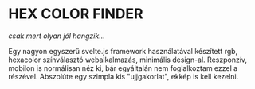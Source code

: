 HEX COLOR FINDER
===

*csak mert olyan jól hangzik...*

Egy nagyon egyszerű svelte.js framework használatával készített rgb, hexacolor színválasztó webalkalmazás, minimális design-al. Reszponzív, mobilon is normálisan néz ki, bár egyáltalán nem foglalkoztam ezzel a részével. Abszolúte egy szimpla kis "ujjgakorlat", ekkép is kell kezelni.